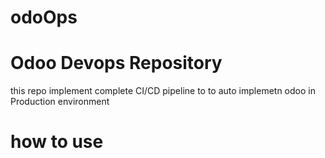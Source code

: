 # odoOps

# Odoo Devops Repository

this repo implement complete CI/CD pipeline to to auto implemetn odoo in Production environment

# how to use







